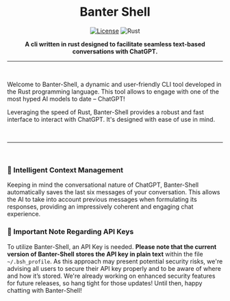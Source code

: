 <div align="center">

# Banter Shell

[![License](https://img.shields.io/badge/License-Apache_2.0-blue.svg)](https://opensource.org/licenses/Apache-2.0)
![Rust](https://github.com/danczw/banter-shell/actions/workflows/rust-ci.yml/badge.svg)

**A cli written in rust designed to facilitate seamless text-based conversations with ChatGPT.**

</div>

------------

<br>

Welcome to Banter-Shell, a dynamic and user-friendly CLI tool developed in the Rust programming language. This tool allows to engage with one of the most hyped AI models to date – ChatGPT!

Leveraging the speed of Rust, Banter-Shell provides a robust and fast interface to interact with ChatGPT. It's designed with ease of use in mind.

<br>

------------

<br>

### 💬 Intelligent Context Management

Keeping in mind the conversational nature of ChatGPT, Banter-Shell automatically saves the last six messages of your conversation. This allows the AI to take into account previous messages when formulating its responses, providing an impressively coherent and engaging chat experience.

### 🔑 Important Note Regarding API Keys

To utilize Banter-Shell, an API Key is needed. **Please note that the current version of Banter-Shell stores the API key in plain text** within the file `~/.bsh_profile`. As this approach may present potential security risks, we're advising all users to secure their API key properly and to be aware of where and how it’s stored. We're already working on enhanced security features for future releases, so hang tight for those updates! Until then, happy chatting with Banter-Shell!